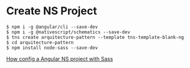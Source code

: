 # Create NS Project

```
$ npm i -g @angular/cli --save-dev
$ npm i -g @nativescript/schematics --save-dev
$ tns create arquitecture-pattern --template tns-template-blank-ng
$ cd arquitecture-pattern
$ npm install node-sass --save-dev
```

[How config a Angular NS project with Sass](https://docs.nativescript.org/ui/theme)

